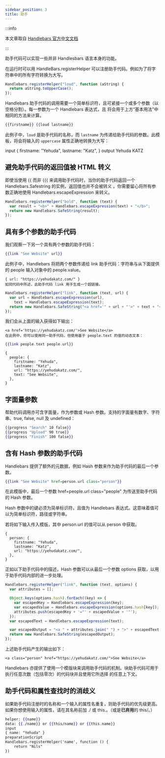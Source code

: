 ```yaml
---
sidebar_position: 3
title: 助手
---
```


:::info

本文章取自 [Handlebars 官方中文文档](https://handlebarsjs.com/zh/guide/expressions.html#%E5%8A%A9%E6%89%8B%E4%BB%A3%E7%A0%81)

:::

助手代码可以实现一些并非 Handlesbars 语言本身的功能。

在运行时可以用 HandleBars.registerHelper 可以注册助手代码。例如为了将字符串中的所有字符转换为大写。

```js
Handlebars.registerHelper("loud", function (aString) {
  return aString.toUpperCase();
});
```

Handlebars 助手代码的调用需要一个简单标识符，且可紧接一个或多个参数（以空格分割）。每一参数为一个 Handlebars 表达式，且 将会用于上方“基本用法”中相同的方法来计算。

```handlebars
{{firstname}} {{loud lastname}}
```

此例子中，`loud` 是助手代码的名称，而 `lastname` 为传递给助手代码的参数。此模板，将会将输入的 `uppercase` 属性正确地转换为大写：

input
{
firstname: "Yehuda",
lastname: "Katz",
}
output
Yehuda KATZ

## 避免助手代码的返回值被 HTML 转义

即使当使用 {{ 而非 {{{ 来调用助手代码时，当你的助手代码返回一个 Handlebars.Safestring 的实例，返回值也并不会被转义 。你需要留心将所有参数正确地使用 Handlebars.escapeExpression 来转义。

```js
Handlebars.registerHelper("bold", function (text) {
  var result = "<b>" + Handlebars.escapeExpression(text) + "</b>";
  return new Handlebars.SafeString(result);
});
```

## 具有多个参数的助手代码

我们观察一下另一个具有两个参数的助手代码：

```handlebars
{{link "See Website" url}}
```

此例子中，Handlebars 将把两个参数传递给 link 助手代码：字符串与从下面提供的 people 输入对象中的 people.value。

```plain
{ url: "https://yehudakatz.com/" }
如同代码中所述，此助手代码 link 用于生成一个超链接。
```

```js
Handlebars.registerHelper("link", function (text, url) {
  var url = Handlebars.escapeExpression(url),
    text = Handlebars.escapeExpression(text);
  return new Handlebars.SafeString("<a href='" + url + "'>" + text + "</a>");
});
```

我们会从上面的输入获得如下输出：

```plain
<a href='https://yehudakatz.com/'>See Website</a>
在此例中，你可以使用同一助手代码，但使用基于 people.text 的值的动态文本：
```

```handlebars
{{link people.text people.url}}
```

```plain
{
  people: {
    firstname: "Yehuda",
    lastname: "Katz",
    url: "https://yehudakatz.com/",
    text: "See Website",
  },
}
```

## 字面量参数

帮助代码调用亦可含字面量，作为参数或 Hash 参数。支持的字面量有数字、字符串、true, false, null 及 undefined：

```handlebars
{{progress "Search" 10 false}}
{{progress "Upload" 90 true}}
{{progress "Finish" 100 false}}
```

## 含有 Hash 参数的助手代码

Handlebars 提供了额外的元数据，例如 Hash 参数来作为助手代码的最后一个参数。

```handlebars
{{link "See Website" href=person.url class="person"}}
```

在此模版中，最后一个参数 href=people.url class="people" 为传送至助手代码的 Hash 参数。

Hash 参数中的键必须为简单标识符，且值为 Handlebars 表达式。这意味着值可以为简单标识符，路径或字符串。

若将如下输入传入模版，其中 person.url 的值可以从 person 中获取。

```plain
{
  person: {
    firstname: "Yehuda",
    lastname: "Katz",
    url: "https://yehudakatz.com/",
  },
}
```

正如以下助手代码中的描述，Hash 参数可以从最后一个参数 options 获取，以用于助手代码内部的进一步处理。

```js
Handlebars.registerHelper("link", function (text, options) {
  var attributes = [];

  Object.keys(options.hash).forEach((key) => {
    var escapedKey = Handlebars.escapeExpression(key);
    var escapedValue = Handlebars.escapeExpression(options.hash[key]);
    attributes.push(escapedKey + '="' + escapedValue + '"');
  });
  var escapedText = Handlebars.escapeExpression(text);

  var escapedOutput = "<a " + attributes.join(" ") + ">" + escapedText + "</a>";
  return new Handlebars.SafeString(escapedOutput);
});
```

上述助手代码产生的输出如下：

```plain
<a class="person" href="https://yehudakatz.com/">See Website</a>
```

Handlebars 亦提供了使用一个模版块来调用助手代码的机制。块助手代码可用于执行任意次数（包括零次）的代码块并且使用它所选择 的任意上下文。

## 助手代码和属性查找时的消歧义

如果助手代码注册时的名称和一个输入的属性名重复，则助手代码的优先级更高。如果你想使用输入的属性，请在其名称前加 ./ 或 this.。（或是**已弃用**的 this/。）

```handlebars
helper: {{name}}
data: {{./name}} or {{this/name}} or {{this.name}}
input
{ name: "Yehuda" }
preparationScript
Handlebars.registerHelper('name', function () {
    return "Nils"
})
```
